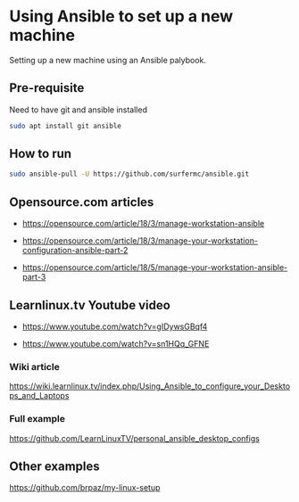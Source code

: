 # Using Ansible to set up a new machine

Setting up a new machine using an Ansible palybook.

## Pre-requisite

Need to have git and ansible installed

```bash
sudo apt install git ansible
```

## How to run

```bash
sudo ansible-pull -U https://github.com/surfermc/ansible.git
```

## Opensource.com articles

- <https://opensource.com/article/18/3/manage-workstation-ansible>

- <https://opensource.com/article/18/3/manage-your-workstation-configuration-ansible-part-2>

- <https://opensource.com/article/18/5/manage-your-workstation-ansible-part-3>

## Learnlinux.tv Youtube video

- <https://www.youtube.com/watch?v=gIDywsGBqf4>

- <https://www.youtube.com/watch?v=sn1HQq_GFNE>

### Wiki article

<https://wiki.learnlinux.tv/index.php/Using_Ansible_to_configure_your_Desktops_and_Laptops>

### Full example

<https://github.com/LearnLinuxTV/personal_ansible_desktop_configs>

## Other examples

<https://github.com/brpaz/my-linux-setup>
